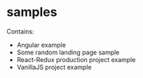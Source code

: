 # samples
Contains:
- Angular example
- Some random landing page sample
- React-Redux production project example
- VanillaJS project example